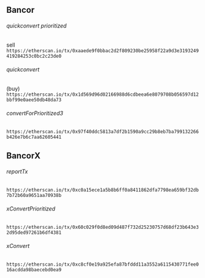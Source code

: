 ## Bancor

###### quickconvert prioritized  

sell  
`https://etherscan.io/tx/0xaaede9f0bbac2d2f809230be25958f22a9d3e3193249419284253c0bc2c23de0`


###### quickconvert  
(buy)  
`https://etherscan.io/tx/0x1d569d96d02166988d6cdbeea6e8079708b056597d12bbf99e0aee50db48da73`



###### convertForPrioritized3
`https://etherscan.io/tx/0x97f40ddc5813a7df2b1590a9cc29b8eb7ba799132266b426e7b6c7aa62605441`


## BancorX

###### reportTx
`https://etherscan.io/tx/0xc0a15ece1a5b8b6ff0a8411862dfa7798ea659bf32db7b72b60a9651aa70938b`

###### xConvertPrioritized
`https://etherscan.io/tx/0x60c029f0d8ed09d487f732d25230757d68df23b643e32d95ded97261b6df4381`

###### xConvert
`https://etherscan.io/tx/0xc8cf0e19a925efa87bfddd11a3552a6115430771fee016acdda98baecebd0ea9`